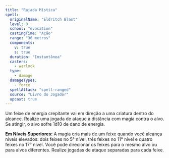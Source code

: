 ```yaml
---
title: "Rajada Mística"
spell:
  originalName: "Eldritch Blast"
  level: 0
  school: "evocation"
  castingTime: "Ação"
  range: "36 metros"
  components:
    v: true
    s: true
  duration: "Instantânea"
  casters:
    - warlock
  type:
    - damage
  damageTypes:
    - force
  spellAttack: "spell-ranged"
  source: "Livro do Jogador"
  upcast: true
---
```


Um feixe de energia crepitante vai em direção a uma criatura dentro do alcance. Realize uma jogada de ataque à distância com magia contra o alvo. Se atingir, o alvo sofre 1d10 de dano de energia.

**Em Níveis Superiores:** A magia cria mais de um feixe quando você alcança níveis elevados: dois feixes no 5° nível, três feixes no 11° nível e quatro feixes no 17° nível. Você pode direcionar os feixes para o mesmo alvo ou para alvos diferentes. Realize jogadas de ataque separadas para cada feixe.
